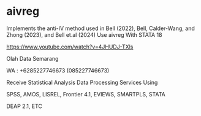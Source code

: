 # aivreg
Implements the anti-IV method used in Bell (2022), Bell, Calder-Wang, and Zhong (2023), and Bell et.al (2024) Use aivreg With STATA 18

https://www.youtube.com/watch?v=4JHUDJ-TXls

Olah Data Semarang

WA : +6285227746673 (085227746673)

Receive Statistical Analysis Data Processing Services Using

SPSS, AMOS, LISREL, Frontier 4.1, EVIEWS, SMARTPLS, STATA

DEAP 2.1, ETC
